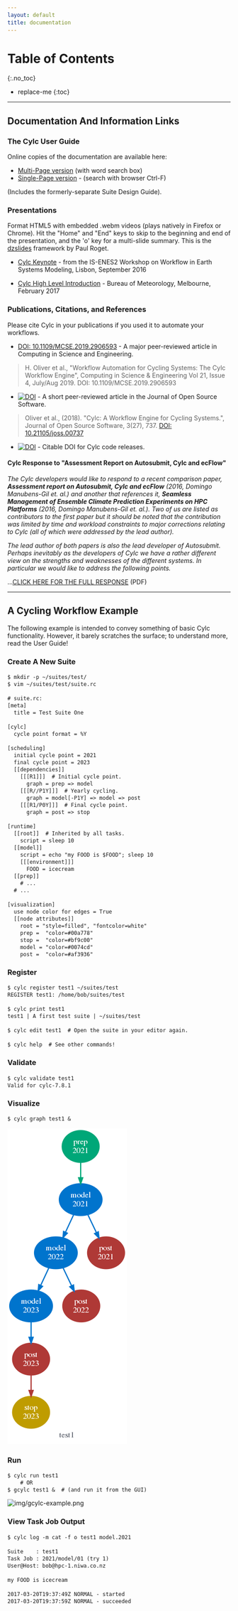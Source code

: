 ```yaml
---
layout: default
title: documentation
---
```


# Table of Contents
{:.no_toc}

* replace-me
{:toc}

---

## Documentation And Information Links

### The Cylc User Guide

Online copies of the documentation are available here:

* [Multi-Page version](doc/built-sphinx/index.html) (with word search box)
* [Single-Page version](doc/built-sphinx-single/index.html) - (search with browser Ctrl-F)

(Includes the formerly-separate Suite Design Guide).

### Presentations

Format HTML5 with embedded .webm videos (plays natively in Firefox or Chrome).
Hit the "Home" and "End" keys to skip to the beginning and end of the
presentation, and the 'o' key for a multi-slide summary. This is the
[dzslides](https://github.com/paulrouget/dzslides) framework by Paul Roget.

* [Cylc Keynote](cylc-keynote-lisbon-Sept2016/index.html) - from
  the IS-ENES2 Workshop on Workflow in Earth Systems Modeling, Lisbon,
  September 2016

* [Cylc High Level Introduction](BoM-Feb-2017/index.html) - Bureau of
  Meteorology, Melbourne, February 2017

### Publications, Citations, and References

Please cite Cylc in your publications if you used it to automate your workflows.

* [DOI: 10.1109/MCSE.2019.2906593](https://doi.org/10.1109/MCSE.2019.2906593) -
     A major peer-reviewed article in Computing in Science and Engineering.

> H. Oliver et al., "Workflow Automation for Cycling Systems: The Cylc Workflow Engine",
> Computing in Science & Engineering Vol 21, Issue 4, July/Aug 2019.
> DOI: 10.1109/MCSE.2019.2906593

* [![DOI](http://joss.theoj.org/papers/10.21105/joss.00737/status.svg)](https://doi.org/10.21105/joss.00737) -
   A short peer-reviewed article in the Journal of Open Source Software.

> Oliver et al., (2018). "Cylc: A Workflow Engine for Cycling Systems.",
> Journal of Open Source Software, 3(27), 737.
> [DOI: 10.21105/joss.00737](https://doi.org/10.21105/joss.00737)

* [![DOI](https://zenodo.org/badge/1836229.svg)](https://zenodo.org/badge/latestdoi/1836229) -
   Citable DOI for Cylc code releases.

#### Cylc Response to "Assessment Report on Autosubmit, Cylc and ecFlow"

*The Cylc developers would like to respond to a recent comparison paper,
__Assessment report on Autosubmit, Cylc and ecFlow__ (2016, Domingo Manubens-Gil
et. al.) and another that references it, __Seamless Management of Ensemble
Climate Prediction Experiments on HPC Platforms__ (2016, Domingo Manubens-Gil
et. al.).  Two of us are listed as contributors to the first paper but it should
be noted that the contribution was limited by time and workload constraints to
major corrections relating to Cylc (all of which were addressed by the lead
author).*

*The lead author of both papers is also the lead developer of Autosubmit.
Perhaps inevitably as the developers of Cylc we have a rather different view on
the strengths and weaknesses of the different systems.  In particular we would
like to address the following points.*

...[CLICK HERE FOR THE FULL RESPONSE](doc/cylc-autosub-response.pdf) (PDF)

---

## A Cycling Workflow Example

The following example is intended to convey something of basic Cylc
functionality.  However, it barely scratches the surface; to understand more,
read the User Guide!

### Create A New Suite

    $ mkdir -p ~/suites/test/
    $ vim ~/suites/test/suite.rc

    # suite.rc:
    [meta]
      title = Test Suite One

    [cylc]
      cycle point format = %Y

    [scheduling]
      initial cycle point = 2021
      final cycle point = 2023
      [[dependencies]]
        [[[R1]]]  # Initial cycle point.
          graph = prep => model
        [[[R//P1Y]]]  # Yearly cycling.
          graph = model[-P1Y] => model => post
        [[[R1/P0Y]]]  # Final cycle point.
          graph = post => stop

    [runtime]
      [[root]]  # Inherited by all tasks.
        script = sleep 10
      [[model]]
        script = echo "my FOOD is $FOOD"; sleep 10
        [[[environment]]]
          FOOD = icecream
      [[prep]]
        # ...
      # ...

    [visualization]
      use node color for edges = True
      [[node attributes]]
        root = "style=filled", "fontcolor=white"
        prep =  "color=#00a778"
        stop =  "color=#bf9c00"
        model = "color=#0074cd"
        post =  "color=#af3936"

### Register

    $ cylc register test1 ~/suites/test
    REGISTER test1: /home/bob/suites/test

    $ cylc print test1
    test1 | A first test suite | ~/suites/test

    $ cylc edit test1  # Open the suite in your editor again.

    $ cylc help  # See other commands!

### Validate

    $ cylc validate test1
    Valid for cylc-7.8.1


### Visualize

    $ cylc graph test1 &

![img/cylc-graph.png](img/cylc-graph.png)


### Run

    $ cylc run test1
        # OR
    $ gcylc test1 &  # (and run it from the GUI)

![img/gcylc-example.png](img/gcylc-example.png)

### View Task Job Output

    $ cylc log -m cat -f o test1 model.2021

    Suite    : test1
    Task Job : 2021/model/01 (try 1)
    User@Host: bob@hpc-1.niwa.co.nz

    my FOOD is icecream

    2017-03-20T19:37:49Z NORMAL - started
    2017-03-20T19:37:59Z NORMAL - succeeded
